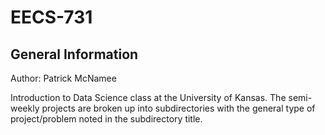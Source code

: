 # EECS-731
## General Information

Author: Patrick McNamee

Introduction to Data Science class at the University of Kansas. The semi-weekly projects are broken up into subdirectories with the general type of project/problem noted in the subdirectory title.
